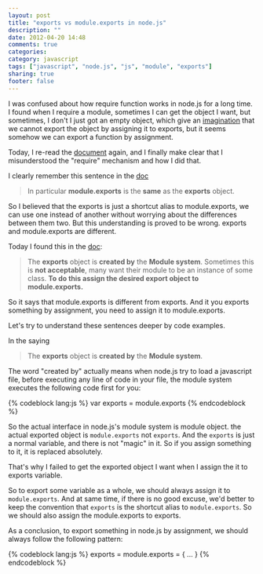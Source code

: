 ```yaml
---
layout: post
title: "exports vs module.exports in node.js"
description: ""
date: 2012-04-20 14:48
comments: true
categories: 
category: javascript
tags: ["javascript", "node.js", "js", "module", "exports"]
sharing: true
footer: false
---
```


I was confused about how require function works in node.js for a long time. I found when I require a module, sometimes I can get the object I want, but sometimes, I don't I just got an empty object, which give an [imagination](/blog/2012/03/21/a-way-to-expose-singleton-object-and-its-constructor-in-nodejs) that we cannot export the object by assigning it to exports, but it seems somehow we can export a function by assignment.

Today, I re-read the [document](http://docs.nodejs.org/api/modules.html#modules_the_module_object) again, and I finally make clear that I misunderstood the "require" mechanism and how I did that. 

I clearly remember this sentence in the [doc](http://docs.nodejs.org/api/modules.html#modules_the_module_object)

>  In particular **module.exports** is the **same** as the **exports** object.

So I believed that the exports is just a shortcut alias to module.exports, we can use one instead of another without worrying about the differences between them two. 
But this understanding is proved to be wrong. exports and module.exports are different.

Today I found this in the [doc](http://docs.nodejs.org/api/modules.html#modules_module_exports):

> The **exports** object is **created by** the **Module system**. Sometimes this is **not acceptable**, many want their module to be an instance of some class. **To do this assign the desired export object to module.exports.**

So it says that module.exports is different from exports. And it you exports something by assignment, you need to assign it to module.exports.

Let's try to understand these sentences deeper by code examples.

In the saying

> The **exports** object is **created by** the **Module system**.

The word "created by" actually means when node.js try to load a javascript file, before executing any line of code in your file, the module system executes the following code first for you:

{% codeblock lang:js %}
var exports = module.exports
{% endcodeblock %}

So the actual interface in node.js's module system is module object. the actual exported object is `module.exports` not `exports`.
And the `exports` is just a normal variable, and there is not "magic" in it. So if you assign something to it, it is replaced absolutely.

That's why I failed to get the exported object I want when I assign the it to exports variable.

So to export some variable as a whole, we should always assign it to `module.exports`. 
And at same time, if there is no good excuse, we'd better to keep the convention that `exports` is the shortcut alias to `module.exports`. So we should also assign the module.exports to exports.

As a conclusion, to export something in node.js by assignment, we should always follow the following pattern:

{% codeblock lang:js %}
exports = module.exports = {
	...
}
{% endcodeblock %}

 